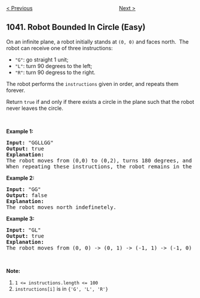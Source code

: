 <!--|This file generated by command(leetcode description); DO NOT EDIT.    |-->
<!--+----------------------------------------------------------------------+-->
<!--|@author    Openset <openset.wang@gmail.com>                           |-->
<!--|@link      https://github.com/openset                                 |-->
<!--|@home      https://github.com/openset/leetcode                        |-->
<!--+----------------------------------------------------------------------+-->

[< Previous](https://github.com/openset/leetcode/tree/master/problems/moving-stones-until-consecutive-ii "Moving Stones Until Consecutive II")
　　　　　　　　　　　　　　　　
[Next >](https://github.com/openset/leetcode/tree/master/problems/flower-planting-with-no-adjacent "Flower Planting With No Adjacent")

## 1041. Robot Bounded In Circle (Easy)

<p>On an infinite plane, a&nbsp;robot initially stands at <code>(0, 0)</code> and faces north.&nbsp;&nbsp;The robot can receive one of three instructions:</p>

<ul>
	<li><code>&quot;G&quot;</code>: go straight 1 unit;</li>
	<li><code>&quot;L&quot;</code>: turn 90 degrees to the left;</li>
	<li><code>&quot;R&quot;</code>: turn 90 degress to the right.</li>
</ul>

<p>The robot performs the <code>instructions</code> given in order, and repeats them forever.</p>

<p>Return <code>true</code> if and only if there exists a circle in the plane such that the robot never leaves the circle.</p>

<p>&nbsp;</p>

<p><strong>Example 1:</strong></p>

<pre>
<strong>Input: </strong><span id="example-input-1-1">&quot;GGLLGG&quot;</span>
<strong>Output: </strong><span id="example-output-1">true</span>
<strong>Explanation: </strong>
The robot moves from (0,0) to (0,2), turns 180 degrees, and then returns to (0,0).
When repeating these instructions, the robot remains in the circle of radius 2 centered at the origin.
</pre>

<div>
<p><strong>Example 2:</strong></p>

<pre>
<strong>Input: </strong><span id="example-input-2-1">&quot;GG&quot;</span>
<strong>Output: </strong><span id="example-output-2">false</span>
<strong>Explanation: </strong>
The robot moves north indefinetely.
</pre>

<div>
<p><strong>Example 3:</strong></p>

<pre>
<strong>Input: </strong><span id="example-input-3-1">&quot;GL&quot;</span>
<strong>Output: </strong><span id="example-output-3">true</span>
<strong>Explanation: </strong>
The robot moves from (0, 0) -&gt; (0, 1) -&gt; (-1, 1) -&gt; (-1, 0) -&gt; (0, 0) -&gt; ...
</pre>
</div>

<p>&nbsp;</p>

<p><strong>Note:</strong></p>

<ol>
	<li><code>1 &lt;= instructions.length &lt;= 100</code></li>
	<li><code>instructions[i]</code> is in <code>{&#39;G&#39;, &#39;L&#39;, &#39;R&#39;}</code></li>
</ol>
</div>
